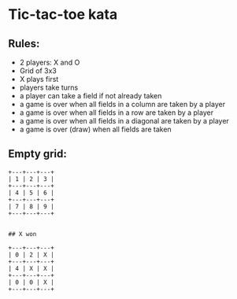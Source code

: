 # Tic-tac-toe kata

## Rules:
- 2 players: X and O
- Grid of 3x3
- X plays first
- players take turns
- a player can take a field if not already taken
- a game is over when all fields in a column are taken by a player
- a game is over when all fields in a row are taken by a player
- a game is over when all fields in a diagonal are taken by a player
- a game is over (draw) when all fields are taken


## Empty grid:

    +---+---+---+
    | 1 | 2 | 3 |
    +---+---+---+
    | 4 | 5 | 6 |
    +---+---+---+
    | 7 | 8 | 9 |
    +---+---+---+


    ## X won

    +---+---+---+
    | 0 | 2 | X |
    +---+---+---+
    | 4 | X | X |
    +---+---+---+
    | 0 | 0 | X |
    +---+---+---+


